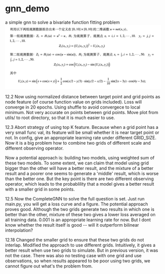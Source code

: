 # gnn_demo
a simple gnn to solve a bivariate function fitting problem
![alt text](image.png)

12.2 
Now using normalized distance between target point and grid points as node feature (of course function value on grids included). Loss will converge in 20 epochs. Using shuffle to avoid convergece to local minimum. 
Not very accurate on points between grid points.
Move plot from utils/ to root directory, so that it is much easier to use.

12.3
Abort strategy of using top K feature. Because when a grid point has a very small func val, its feature will be small whether it is near target point or not.
In config, give an appropriate learning rate under different GRID_SIZE.
Now it is a big problem how to combine two grids of different scale and different observing operator.

Now a potential approach is: building two models, using weighted sum of these two models. To some extent, we can claim that model using grid bigger than the other will have a better result, and the mixture of a better result and a poorer one seems to generate a 'middle' result, which is worse than the better one. But the key point is there are two different observing operator, which leads to the probablility that a model gives a better result with a smaller grid in some points.

12.5
Now the CompleteGNN to solve the full question is set. Just run main.py, you will get a loss curve and a figure. The potential approach proves good. Although the two grids generate two results in which one is better than the other, mixture of these two gives a lower loss averaged on all training data. 0.001 is an appropriate learning rate for now. But I dont know whether the result itself is good -- will it outperform bilinear interpolation?

12.18
Changed the smaller grid to ensure that these two grids do not interlap. Modified the approach to use different grids. Intuitively, it gives a better result when use two grids to simulate. But in previous version, it was not the case. There was also no testing case with one grid and use observations, so when results appeared to be poor using two grids, we cannot figure out what's the problem from.
